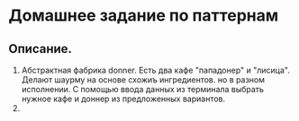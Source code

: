 # Домашнее задание по паттернам

## Описание.

1) Абстрактная фабрика donner. Есть два кафе "пападонер" и "лисица". 
Делают шаурму на основе схожиъ ингредиентов. но в разном исполнении. С помощью ввода данных из терминала 
выбрать нужное кафе и доннер из предложенных вариантов. 
2) 
